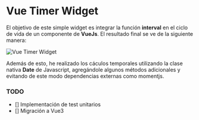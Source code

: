 # Vue Timer Widget

El objetivo de este simple widget es integrar la función **interval** en el ciclo de vida de un componente de **VueJs**. El resultado final se ve de la siguiente manera:

![Vue Timer Widget](https://i.ibb.co/0Xhmkvy/vue-timer-widget.png)

Además de esto, he realizado los cáculos temporales utilizando la clase nativa **Date** de Javascript, agregándole algunos métodos adicionales y evitando de este modo dependencias externas como momentjs.


### TODO
- [] Implementación de test unitarios
- [] Migración a Vue3
